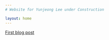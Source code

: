```yaml
---
# Website for Yunjeong Lee under Construction

layout: home
---
```


[First blog post](blogpost001.md)
